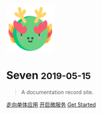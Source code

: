 ![logo](./_media/icon.png)

# Seven <small>2019-05-15</small>

> A documentation record site.

[走向单体应用](走向单体地狱.md)
[开启微服务](微服务解决复杂问题.md)
[Get Started](走向单体地狱.md)

